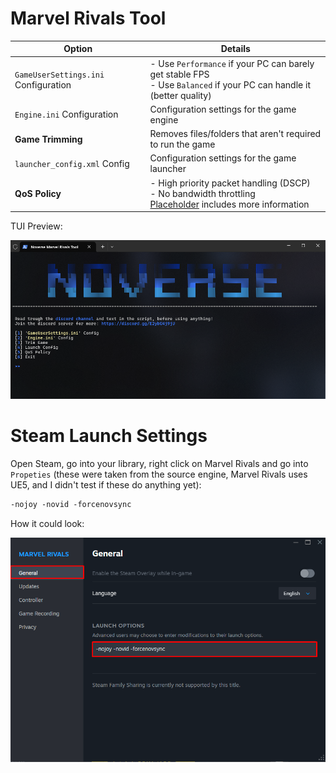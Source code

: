 ﻿
# Marvel Rivals Tool

| Option                 | Details                                                           |
|------------------------------------|-------------------------------------------------------------------|
| `GameUserSettings.ini` Configuration | - Use `Performance` if your PC can barely get stable FPS <br> - Use `Balanced` if your PC can handle it (better quality) |
| `Engine.ini` Configuration         | Configuration settings for the game engine                        |
| **Game Trimming**                  | Removes files/folders that aren't required to run the game     |
| `launcher_config.xml` Config       | Configuration settings for the game launcher                     |
| **QoS Policy**                    | - High priority packet handling (DSCP) <br> - No bandwidth throttling <br> [Placeholder](https) includes more information|


TUI Preview:

![](https://github.com/5Noxi/game-tools/blob/main/marvel-rivals/media/mrtui.png?raw=true)

# Steam Launch Settings

Open Steam, go into your library, right click on Marvel Rivals and go into `Propeties` (these were taken from the source engine, Marvel Rivals uses UE5, and I didn't test if these do anything yet):
```ps
-nojoy -novid -forcenovsync
```

How it could look:

![](https://github.com/5Noxi/game-tools/blob/main/marvel-rivals/media/mrls.png?raw=true)